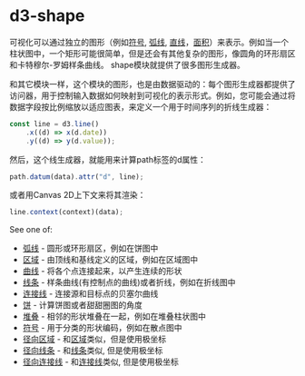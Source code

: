 # d3-shape

可视化可以通过独立的图形（例如[符号](./d3-shape/symbol.md), [弧线](./d3-shape/arc.md), [直线](./d3-shape/line.md)，[面积](./d3-shape/area.md)）来表示。例如当一个柱状图中，一个矩形可能很简单，但是还会有其他复杂的图形，像圆角的环形扇区和卡特穆尔-罗姆样条曲线。
shape模块就提供了很多图形生成器。

和其它模块一样，这个模块的图形，也是由数据驱动的：每个图形生成器都提供了访问器，用于控制输入数据如何映射到可视化的表示形式。例如，您可能会通过将数据字段按比例缩放以适应图表，来定义一个用于时间序列的折线生成器：

```js
const line = d3.line()
    .x((d) => x(d.date))
    .y((d) => y(d.value));
```

然后，这个线生成器，就能用来计算path标签的d属性：
```js
path.datum(data).attr("d", line);
```

或者用Canvas 2D上下文来将其渲染：

```js
line.context(context)(data);
```

See one of:

- [弧线](./d3-shape/arc.md) - 圆形或环形扇区，例如在饼图中
- [区域](./d3-shape/area.md) - 由顶线和基线定义的区域，例如在区域图中
- [曲线](./d3-shape/curve.md) - 将各个点连接起来，以产生连续的形状
- [线条](./d3-shape/line.md) - 样条曲线(有控制点的曲线)或者折线，例如在折线图中
- [连接线](./d3-shape/link.md) - 连接源和目标点的贝塞尔曲线
- [饼](./d3-shape/pie.md) - 计算饼图或者甜甜圈图的角度
- [堆叠](./d3-shape/stack.md) - 相邻的形状堆叠在一起，例如在堆叠柱状图中
- [符号](./d3-shape/symbol.md) - 用于分类的形状编码，例如在散点图中
- [径向区域](./d3-shape/radial-area.md) - 和[区域](./d3-shape/area.md)类似，但是使用极坐标
- [径向线条](./d3-shape/radial-line.md) - 和[线条](./d3-shape/line.md)类似, 但是使用极坐标
- [径向连接线](./d3-shape/radial-link.md) - 和[连接线](./d3-shape/link.md)类似, 但是使用极坐标
